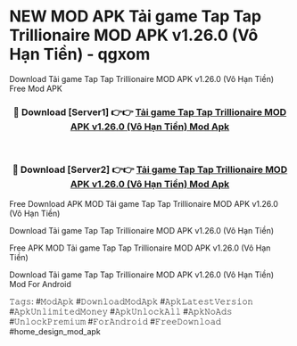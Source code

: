 # NEW MOD APK Tải game Tap Tap Trillionaire MOD APK v1.26.0 (Vô Hạn Tiền) - qgxom
Download Tải game Tap Tap Trillionaire MOD APK v1.26.0 (Vô Hạn Tiền) Free Mod APK

<div align="center">
<h3>🔴 Download [Server1] 👉👉 <a href="https://apk-comot.site?title=Tải_game_Tap_Tap_Trillionaire_MOD_APK_v1.26.0_(Vô_Hạn_Tiền)">Tải game Tap Tap Trillionaire MOD APK v1.26.0 (Vô Hạn Tiền) Mod Apk</a></h3><br>

<h3>🔴 Download [Server2] 👉👉 <a href="https://apk-comot.site?title=Tải_game_Tap_Tap_Trillionaire_MOD_APK_v1.26.0_(Vô_Hạn_Tiền)">Tải game Tap Tap Trillionaire MOD APK v1.26.0 (Vô Hạn Tiền) Mod Apk</a></h3>
</div>


Free Download APK MOD Tải game Tap Tap Trillionaire MOD APK v1.26.0 (Vô Hạn Tiền)

Download Tải game Tap Tap Trillionaire MOD APK v1.26.0 (Vô Hạn Tiền) 

Free APK MOD Tải game Tap Tap Trillionaire MOD APK v1.26.0 (Vô Hạn Tiền) 

Download Tải game Tap Tap Trillionaire MOD APK v1.26.0 (Vô Hạn Tiền) Mod For Android

𝚃𝚊𝚐𝚜: #𝙼𝚘𝚍𝙰𝚙𝚔 #𝙳𝚘𝚠𝚗𝚕𝚘𝚊𝚍𝙼𝚘𝚍𝙰𝚙𝚔 #𝙰𝚙𝚔𝙻𝚊𝚝𝚎𝚜𝚝𝚅𝚎𝚛𝚜𝚒𝚘𝚗 #𝙰𝚙𝚔𝚄𝚗𝚕𝚒𝚖𝚒𝚝𝚎𝚍𝙼𝚘𝚗𝚎𝚢 #𝙰𝚙𝚔𝚄𝚗𝚕𝚘𝚌𝚔𝙰𝚕𝚕 #𝙰𝚙𝚔𝙽𝚘𝙰𝚍𝚜 #𝚄𝚗𝚕𝚘𝚌𝚔𝙿𝚛𝚎𝚖𝚒𝚞𝚖 #𝙵𝚘𝚛𝙰𝚗𝚍𝚛𝚘𝚒𝚍 #𝙵𝚛𝚎𝚎𝙳𝚘𝚠𝚗𝚕𝚘𝚊𝚍 #home_design_mod_apk